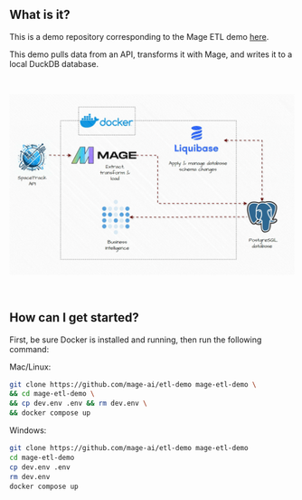 ## What is it?

This is a demo repository corresponding to the Mage ETL demo [here](http://docs.mage.ai/guides/load-api-data).

This demo pulls data from an API, transforms it with Mage, and writes it to a local DuckDB database.

<br>

![Architecture image](./architecture.gif)

<br>


## How can I get started?

First, be sure Docker is installed and running, then run the following command:

Mac/Linux:

```bash 
git clone https://github.com/mage-ai/etl-demo mage-etl-demo \
&& cd mage-etl-demo \
&& cp dev.env .env && rm dev.env \
&& docker compose up
```

Windows:

```bash 
git clone https://github.com/mage-ai/etl-demo mage-etl-demo 
cd mage-etl-demo
cp dev.env .env
rm dev.env
docker compose up
```
